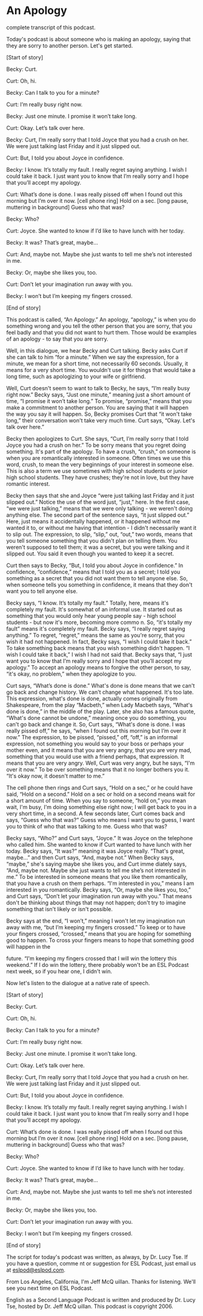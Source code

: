 # An Apology

complete transcript of this podcast. 

Today's podcast is about someone who is making an apology, saying that they are sorry to another person.  Let's get started. 

[Start of story] 

Becky:  Curt. 

Curt:  Oh, hi. 

Becky:  Can I talk to you for a minute? 

Curt:  I’m really busy right now.   

Becky:  Just one minute.  I promise it won’t take long. 

Curt:  Okay.  Let’s talk over here. 

Becky:  Curt, I’m really sorry that I told Joyce that you had a crush on her.  We were just talking last Friday and it just slipped out.   

Curt:  But, I told you about Joyce in confidence.   

Becky:  I know.  It’s totally my fault.  I really regret saying anything.  I wish I could take it back.  I just want you to know that I’m really sorry and I hope that you’ll accept my apology.  

 Curt:  What’s done is done.  I was really pissed off when I found out this morning but I’m over it now.  [cell phone ring]  Hold on a sec.  [long pause, muttering in background]  Guess who that was? 

Becky:  Who? 

Curt:  Joyce.  She wanted to know if I’d like to have lunch with her today. 

Becky:  It was?  That’s great, maybe… 

Curt:  And, maybe not.  Maybe she just wants to tell me she’s not interested in me. 

Becky:  Or, maybe she likes you, too. 

Curt:  Don’t let your imagination run away with you.     

Becky:  I won’t but I’m keeping my fingers crossed. 

[End of story] 

This podcast is called, “An Apology.”  An apology, “apology,” is when you do something wrong and you tell the other person that you are sorry, that you feel badly and that you did not want to hurt them.  Those would be examples of an apology - to say that you are sorry. 

Well, in this dialogue, we hear Becky and Curt talking.  Becky asks Curt if she can talk to him “for a minute.”  When we say the expression, for a minute, we mean for a short time, not necessarily 60 seconds.  Usually, it means for a very short time.  You wouldn't use it for things that would take a long time, such as apologizing to your wife or girlfriend. 

Well, Curt doesn't seem to want to talk to Becky, he says, “I’m really busy right now.”  Becky says, “Just one minute,” meaning just a short amount of time, “I promise it won’t take long.”  To promise, “promise,” means that you make a commitment to another person.  You are saying that it will happen the way you say it will happen.  So, Becky promises Curt that “it won't take long,” their conversation won't take very much time.  Curt says, “Okay.  Let's talk over here.”  

 Becky then apologizes to Curt.  She says, “Curt, I’m really sorry that I told Joyce you had a crush on her.”  To be sorry means that you regret doing something. It's part of the apology.  To have a crush, “crush,” on someone is when you are romantically interested in someone.  Often times we use this word, crush, to mean the very beginnings of your interest in someone else.  This is also a term we use sometimes with high school students or junior high school students. They have crushes; they're not in love, but they have romantic interest. 

Becky then says that she and Joyce “were just talking last Friday and it just slipped out.”  Notice the use of the word just, “just,” here.  In the first case, “we were just talking,” means that we were only talking - we weren't doing anything else.  The second part of the sentence says, “it just slipped out.”  Here, just means it accidentally happened, or it happened without me wanted it to, or without me having that intention - I didn't necessarily want it to slip out.  The expression, to slip, “slip,” out, “out,” two words, means that you tell someone something that you didn't plan on telling them.  You weren't supposed to tell them; it was a secret, but you were talking and it slipped out.  You said it even though you wanted to keep it a secret. 

Curt then says to Becky, “But, I told you about Joyce in confidence.”  In confidence, “confidence,” means that I told you as a secret; I told you something as a secret that you did not want them to tell anyone else.  So, when someone tells you something in confidence, it means that they don't want you to tell anyone else. 

Becky says, “I know.  It’s totally my fault.”  Totally, here, means it's completely my fault.  It's somewhat of an informal use.  It started out as something that you would only hear young people say - high school students - but now it's more, becoming more commo n.  So, “it's totally my fault” means it's completely my fault.  Becky says, “I really regret saying anything.”  To regret, “regret,” means the same as you're sorry, that you wish it had not happened.  In fact, Becky says, “I wish I could take it back.”  To take something back means that you wish something didn't happen.  “I wish I could take it back,” I wish I had not said that. Becky says that, “I just want you to know that I’m really sorry and I hope that you’ll accept my apology.”  To accept an apology means to forgive the other person, to say, “it's okay, no problem,” when they apologize to you.   

 Curt says, “What’s done is done.”  What's done is done means that we can't go back and change history.  We can't change what happened.  It's too late.  This expression, what's done is done, actually comes originally from Shakespeare, from the play “Macbeth,” when Lady Macbeth says, “What's done is done,” in the middle of the play.  Later, she also has a famous quote, “What's done cannot be undone,” meaning once you do something, you can't go back and change it.  So, Curt says, “What's done is done.  I was really pissed off,” he says, “when I found out this morning but I’m over it now.”  The expression, to be pissed, “pissed,” off, “off,” is an informal expression, not something you would say to your boss or perhaps your mother even, and it means that you are very angry, that you are very mad, something that you would use with a friend perhaps, that expression. It means that you are very angry.  Well, Curt was very angry, but he says, “I'm over it now.”  To be over something means that it no longer bothers you it.  “It's okay now, it doesn't matter to me.”  

The cell phone then rings and Curt says, “Hold on a sec,” or he could have said, “Hold on a second.”  Hold on a sec or hold on a second means wait for a short amount of time.  When you say to someone, “hold on,” you mean wait, I'm busy, I'm doing something else right now; I will get back to you in a very short time, in a second.  A few seconds later, Curt comes back and says, “Guess who that was?” Guess who means I want you to guess, I want you to think of who that was talking to me.  Guess who that was? 

Becky says, “Who?” and Curt says, “Joyce.”  It was Joyce on the telephone who called him.  She wanted to know if Curt wanted to have lunch with her today. Becky says, “It was?” meaning it was Joyce really.   “That's great, maybe...” and then Curt says, “And, maybe not.”  When Becky says, “maybe,” she's saying maybe she likes you, and Curt imme diately says, “And, maybe not.  Maybe she just wants to tell me she’s not interested in me.”  To be interested in someone means that you like them romantically, that you have a crush on them perhaps. “I'm interested in you,” means I am interested in you romantically.  Becky says, “Or, maybe she likes you, too,” and Curt says, “Don’t let your imagination run away with you.”  That means don't be thinking about things that may not happen; don't try to imagine something that isn't likely or isn't possible. 

Becky says at the end, “I won’t,” meaning I won't let my imagination run away with me, “but I’m keeping my fingers crossed.”  To keep or to have your fingers crossed, “crossed,” means that you are hoping for something good to happen. To cross your fingers means to hope that something good will happen in the  

 future.  “I'm keeping my fingers crossed that I will win the lottery this weekend.”  If I do win the lottery, there probably won't be an ESL Podcast next week, so if you hear one, I didn't win. 

Now let's listen to the dialogue at a native rate of speech. 

[Start of story] 

Becky:  Curt. 

Curt:  Oh, hi. 

Becky:  Can I talk to you for a minute? 

Curt:  I’m really busy right now.   

Becky:  Just one minute.  I promise it won’t take long. 

Curt:  Okay.  Let’s talk over here. 

Becky:  Curt, I’m really sorry that I told Joyce that you had a crush on her.  We were just talking last Friday and it just slipped out.   

Curt:  But, I told you about Joyce in confidence.   

Becky:  I know.  It’s totally my fault.  I really regret saying anything.  I wish I could take it back.  I just want you to know that I’m really sorry and I hope that you’ll accept my apology. 

Curt:  What’s done is done.  I was really pissed off when I found out this morning but I’m over it now.  [cell phone ring]  Hold on a sec.  [long pause, muttering in background]  Guess who that was? 

Becky:  Who? 

Curt:  Joyce.  She wanted to know if I’d like to have lunch with her today. 

Becky:  It was?  That’s great, maybe… 

 Curt:  And, maybe not.  Maybe she just wants to tell me she’s not interested in me. 

Becky:  Or, maybe she likes you, too. 

Curt:  Don’t let your imagination run away with you.     

Becky:  I won’t but I’m keeping my fingers crossed. 

[End of story] 

The script for today's podcast was written, as always, by Dr. Lucy Tse.  If you have a question, comme nt or suggestion for ESL Podcast, just email us at eslpod@eslpod.com. 

From Los Angeles, California, I'm Jeff McQ uillan.  Thanks for listening.  We'll see you next time on ESL Podcast. 

English as a Second Language Podcast is written and produced by Dr. Lucy Tse, hosted by Dr. Jeff McQ uillan.  This podcast is copyright 2006.

